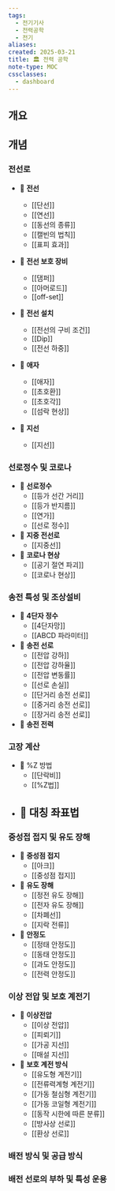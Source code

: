 ```yaml
---
tags:
  - 전기기사
  - 전력공학
  - 전기
aliases: 
created: 2025-03-21
title: 🏛️ 전력 공학
note-type: MOC
cssclasses:
  - dashboard
---
```


## 개요

## 개념

### 전선로

- 📖 **전선**
	- [[단선]]
	- [[연선]]
	- [[동선의 종류]]
	- [[캘빈의 법칙]]
	- [[표피 효과]]
	
- 📖 **전선 보호 장비**
	- [[댐퍼]]
	- [[아머로드]]
	- [[off-set]]
- 📖 **전선 설치**
	- [[전선의 구비 조건]]
	- [[Dip]]
	- [[전선 하중]]
- 📖 **애자**
	- [[애자]]
	- [[초호환]]
	- [[초호각]]
	- [[섬락 현상]]
- 📖 **지선**
	- [[지선]]

### 선로정수 및 코로나

- 📖 **선로정수**
	- [[등가 선간 거리]]
	- [[등가 반지름]]
	- [[연가]]
	- [[선로 정수]]
- 📖 **지중 전선로**
	- [[지중선]]
- 📖 **코로나 현상**
	- [[공기 절연 파괴]]
	- [[코로나 현상]]
### 송전 특성 및 조상설비
- 📖 **4단자 정수**
	- [[4단자망]]
	- [[ABCD 파라미터]]
- 📖 **송전 선로**
	- [[전압 강하]]
	- [[전압 강하율]]
	- [[전압 변동률]]
	- [[선로 손실]]
	- [[단거리 송전 선로]]
	- [[중거리 송전 선로]]
	- [[장거리 송전 선로]]
- 📖 **송전 전력**

### 고장 계산
- 📖 %Z 방법
	- [[단락비]]
	- [[%Z법]]
- 📖 대칭 좌표법
	- 

### 중성접 접지 및 유도 장해
- 📖 **중성점 접지**
	- [[아크]]
	- [[중성점 접지]]
- 📖 **유도 장해**
	- [[정전 유도 장해]]
	- [[전자 유도 장해]]
	- [[차폐선]]
	- [[지락 전류]]
- 📖 **안정도**
	- [[정태 안정도]]
	- [[동태 안정도]]
	- [[과도 안정도]]
	- [[전력 안정도]]
### 이상 전압 및 보호 계전기

- 📖 **이상전압**
	- [[이상 전압]]
	- [[피뢰기]]
	- [[가공 지선]]
	- [[매설 지선]]
- 📖 **보호 계전 방식**
	- [[유도형 계전기]]
	- [[전류력계형 계전기]]
	- [[가동 철심형 계전기]]
	- [[가동 코일형 계전기]]
	- [[동작 시한에 따른 분류]]
	- [[방사상 선로]]
	- [[환상 선로]]

### 배전 방식 및 공급 방식


### 배전 선로의 부하 및 특성 운용